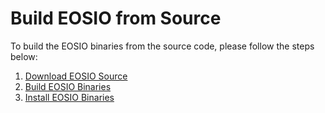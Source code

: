 # Build EOSIO from Source

To build the EOSIO binaries from the source code, please follow the steps below:

1. [Download EOSIO Source](01_download-eosio-source.md)
2. [Build EOSIO Binaries](02_build-eosio-binaries/index.md)
3. [Install EOSIO Binaries](03_install-eosio-binaries.md)
